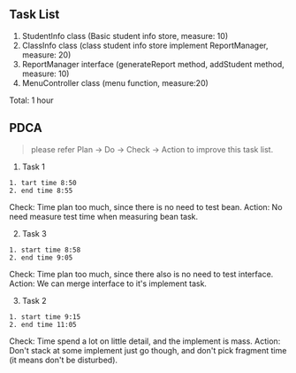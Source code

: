 ## Task List

1. StudentInfo class (Basic student info store, measure: 10)
2. ClassInfo class (class student info store implement ReportManager, measure: 20)
3. ReportManager interface (generateReport method, addStudent method, measure: 10)
4.  MenuController class (menu function, measure:20)

Total: 1 hour

## PDCA
> please refer Plan -> Do -> Check -> Action to improve this task list.

1. Task 1
```shell
1. tart time 8:50
2. end time 8:55
```
Check: Time plan too much, since there is no need to test bean.
Action: No need measure test time when measuring bean task.

2. Task 3
```shell
1. start time 8:58
2. end time 9:05
```

Check: Time plan too much, since there also is no need to test interface.
Action: We can merge interface to it's implement task.

3. Task 2
```shell
1. start time 9:15
2. end time 11:05
```
Check: Time spend a lot on little detail, and the implement is mass.
Action: Don't stack at some implement just go though, and don't pick fragment time (it means don't be disturbed).